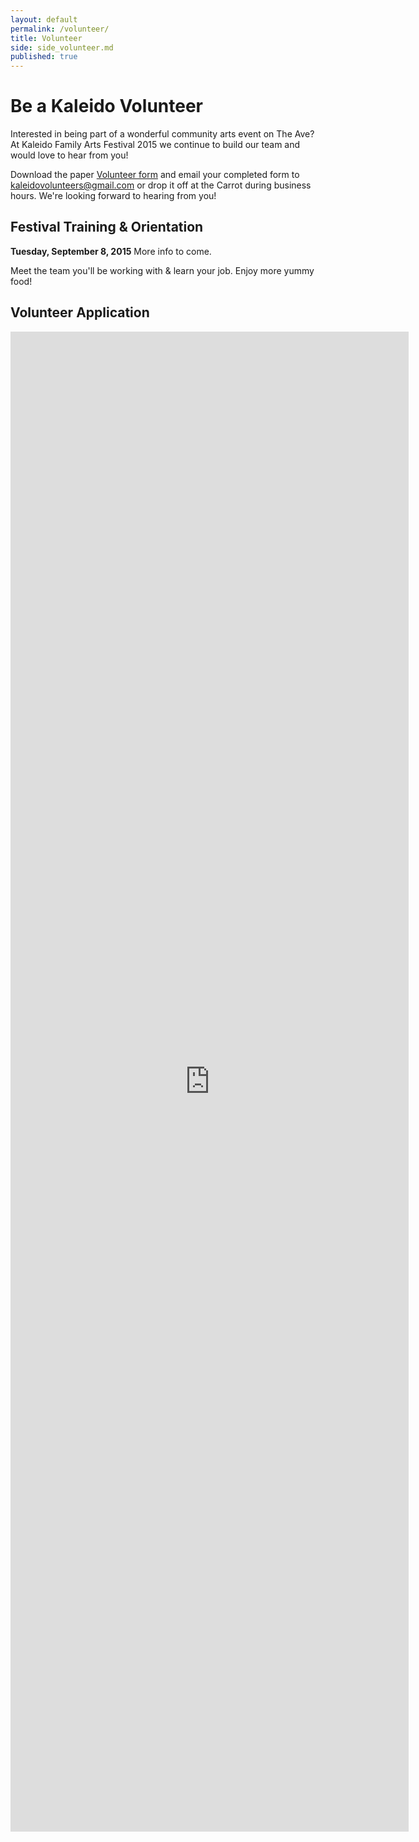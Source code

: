 ```yaml
---
layout: default
permalink: /volunteer/
title: Volunteer
side: side_volunteer.md
published: true
---
```






# Be a Kaleido Volunteer

Interested in being part of a wonderful community arts event on The Ave? At Kaleido Family Arts Festival 2015 we continue to build our team and would love to hear from you!

Download the paper [Volunteer form](https://www.dropbox.com/s/cdpedn3gem5808v/2015-KaleidoVolunteerForm.pdf?dl=0) and email your completed form to <kaleidovolunteers@gmail.com> or drop it off at the Carrot during business hours. We're looking forward to hearing from you!


<!--
## Info & Eats (bring your friends)!

Our next (and last) volunteer info dinner is only a week away! Join us on Tuesday August 18th for a delicious BBQ in the Alberta Avenue Community Garden (rear fenced space behind the community league at 9210-118 Ave). **This is our final volunteer information dinner** before our volunteer orientation on Tuesday Sept 8th.

_**Bring a friend!**_ We'll have door prizes for the individual who brings the most new volunteers - so bring your friends, family, co-workers, or even some random strangers and sign them up to help out! **We're still 150 volunteers short so we need your help!**

**Tuesday, August 18, 2015 at the Alberta Avenue Community League, 6-8 pm**

RSVP to kaleidofestivalevents@gmail.com or by registering on [Eventbrite](http://www.eventbrite.ca/e/kaleido-volunteer-recruitment-beach-themed-bbq-dinner-tickets-17872039752)

Questions about volunteering? Contact kaleidovolunteers@gmail.com
-->

## Festival Training & Orientation

**Tuesday, September 8, 2015** More info to come.

Meet the team you'll be working with & learn your job.
Enjoy more yummy food!

## Volunteer Application

<iframe src="https://docs.google.com/forms/d/1VOxRHyIrNzS9b1gW8JVR-oPEdIS62g2aVgTA7U5yPl8/viewform?embedded=true" width="637" height="2400" frameborder="0" marginheight="0" marginwidth="0">Loading...</iframe>
